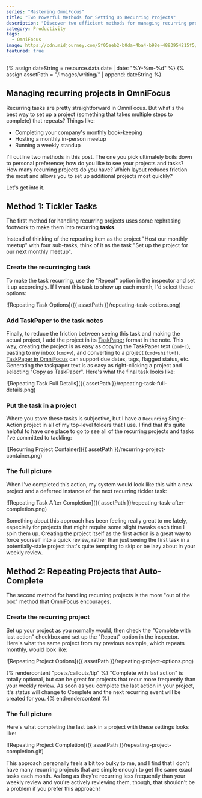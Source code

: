 ```yaml
---
series: "Mastering OmniFocus"
title: "Two Powerful Methods for Setting Up Recurring Projects"
description: "Discover two efficient methods for managing recurring projects in OmniFocus and choose the approach that suits your preferences."
category: Productivity
tags:
  - OmniFocus
image: https://cdn.midjourney.com/5f05eeb2-b0da-4ba4-b98e-4893954215f5/0_3.png
featured: true
---
```


<!-- Include assets like ![Asset]({{ assetPath }}/my-asset.png) -->

{% assign dateString = resource.data.date | date: "%Y-%m-%d" %}
{% assign assetPath = "/images/writing/" | append: dateString %}

## Managing recurring projects in OmniFocus

Recurring tasks are pretty straightforward in OmniFocus. But what's the best way to set up a project (something that takes multiple steps to complete) that repeats? Things like:

- Completing your company's monthly book-keeping
- Hosting a monthly in-person meetup
- Running a weekly standup

I'll outline two methods in this post. The one you pick ultimately boils down to personal preference; how do you like to see your projects and tasks? How many recurring projects do you have? Which layout reduces friction the most and allows you to set up additional projects most quickly?

Let's get into it.

## Method 1: Tickler Tasks

The first method for handling recurring projects uses some rephrasing footwork to make them into recurring **tasks**.

Instead of thinking of the repeating item as the project "Host our monthly meetup" with four sub-tasks, think of it as the task "Set up the project for our next monthly meetup".

### Create the recurringing task

To make the task recurring, use the "Repeat" option in the inspector and set it up accordingly. If I want this task to show up each month, I'd select these options:

![Repeating Task Options]({{ assetPath }}/repeating-task-options.png)

### Add TaskPaper to the task notes

Finally, to reduce the friction between seeing this task and making the actual project, I add the project in its [TaskPaper](https://guide.taskpaper.com/getting-started) format in the note. This way, creating the project is as easy as copying the TaskPaper text (`cmd+c`), pasting to my inbox (`cmd+v`), and converting to a project (`cmd+shift+!`). [TaskPaper in OmniFocus](https://support.omnigroup.com/omnifocus-taskpaper-reference/) can support due dates, tags, flagged status, etc. Generating the taskpaper text is as easy as right-clicking a project and selecting "Copy as TaskPaper". Here's what the final task looks like:

![Repeating Task Full Details]({{ assetPath }}/repeating-task-full-details.png)

### Put the task in a project

Where you store these tasks is subjective, but I have a `Recurring` Single-Action project in all of my top-level folders that I use. I find that it's quite helpful to have one place to go to see all of the recurring projects and tasks I've committed to tackling:

![Recurring Project Container]({{ assetPath }}/recurring-project-container.png)

### The full picture

When I've completed this action, my system would look like this with a new project and a deferred instance of the next recurring tickler task:

![Repeating Task After Completion]({{ assetPath }}/repeating-task-after-completion.png)

Something about this approach has been feeling really great to me lately, especially for projects that might require some slight tweaks each time I spin them up. Creating the project itself as the first action is a great way to force yourself into a quick review, rather than just seeing the first task in a potentially-stale project that's quite tempting to skip or be lazy about in your weekly review.

## Method 2: Repeating Projects that Auto-Complete

The second method for handling recurring projects is the more "out of the box" method that OmniFocus encourages.

### Create the recurring project

Set up your project as you normally would, then check the "Complete with last action" checkbox and set up the "Repeat" option in the inspector. Here's what the same project from my previous example, which repeats monthly, would look like:

![Repeating Project Options]({{ assetPath }}/repeating-project-options.png)

{% rendercontent "posts/callouts/tip" %}
"Complete with last action" is totally optional, but can be great for projects that recur more frequently than your weekly review. As soon as you complete the last action in your project, it's status will change to Complete and the next recurring event will be created for you.
{% endrendercontent %}

### The full picture

Here's what completing the last task in a project with these settings looks like:

![Repeating Project Completion]({{ assetPath }}/repeating-project-completion.gif)

This approach personally feels a bit too bulky to me, and I find that I don't have many recurring projects that are simple enough to get the same exact tasks each month. As long as they're recurring less frequently than your weekly review and you're actively reviewing them, though, that shouldn't be a problem if you prefer this approach!
